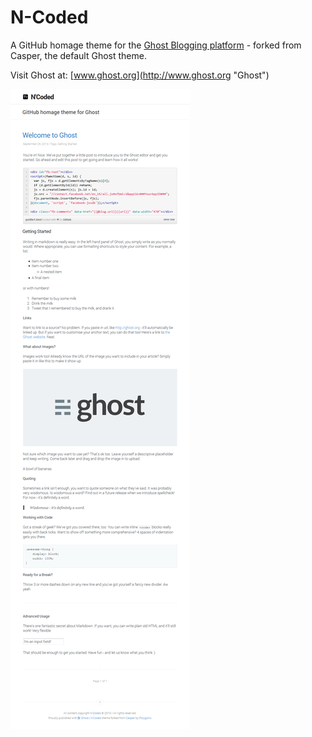 N-Coded
=======

A GitHub homage theme for the [Ghost Blogging platform](http://ghost.org "Ghost Blogging Platform") - forked from Casper, the default Ghost theme.

Visit Ghost at: [www.ghost.org](http://www.ghost.org "Ghost")

![N'Coded Screenshot](ncodedscreen.png?raw=true)
